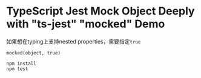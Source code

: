 TypeScript Jest Mock Object Deeply with "ts-jest" "mocked" Demo
===========================

如果想在typing上支持nested properties，需要指定`true`

```
mocked(object, true)
```

```
npm install
npm test
```
